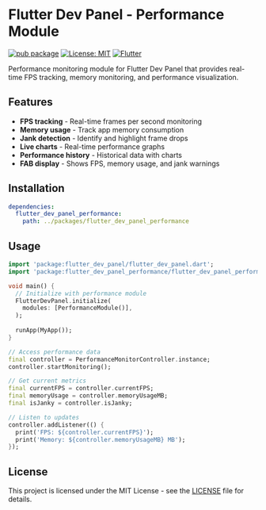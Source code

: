 # Flutter Dev Panel - Performance Module

[![pub package](https://img.shields.io/pub/v/flutter_dev_panel_performance.svg)](https://pub.dev/packages/flutter_dev_panel_performance)
[![License: MIT](https://img.shields.io/badge/License-MIT-yellow.svg)](https://opensource.org/licenses/MIT)
[![Flutter](https://img.shields.io/badge/Flutter-%E2%89%A53.10.0-blue)](https://flutter.dev)

Performance monitoring module for Flutter Dev Panel that provides real-time FPS tracking, memory monitoring, and performance visualization.

## Features

- **FPS tracking** - Real-time frames per second monitoring
- **Memory usage** - Track app memory consumption
- **Jank detection** - Identify and highlight frame drops
- **Live charts** - Real-time performance graphs
- **Performance history** - Historical data with charts
- **FAB display** - Shows FPS, memory usage, and jank warnings

## Installation

```yaml
dependencies:
  flutter_dev_panel_performance:
    path: ../packages/flutter_dev_panel_performance
```

## Usage

```dart
import 'package:flutter_dev_panel/flutter_dev_panel.dart';
import 'package:flutter_dev_panel_performance/flutter_dev_panel_performance.dart';

void main() {
  // Initialize with performance module
  FlutterDevPanel.initialize(
    modules: [PerformanceModule()],
  );
  
  runApp(MyApp());
}

// Access performance data
final controller = PerformanceMonitorController.instance;
controller.startMonitoring();

// Get current metrics
final currentFPS = controller.currentFPS;
final memoryUsage = controller.memoryUsageMB;
final isJanky = controller.isJanky;

// Listen to updates
controller.addListener(() {
  print('FPS: ${controller.currentFPS}');
  print('Memory: ${controller.memoryUsageMB} MB');
});
```


## License

This project is licensed under the MIT License - see the [LICENSE](LICENSE) file for details.